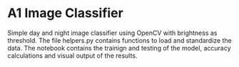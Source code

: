 # A1 Image Classifier

Simple day and night image classifier using OpenCV with brightness as threshold. The file helpers.py contains functions to load and standardize the data. The notebook contains the trainign and testing of the model, accuracy calculations and visual output of the results.
